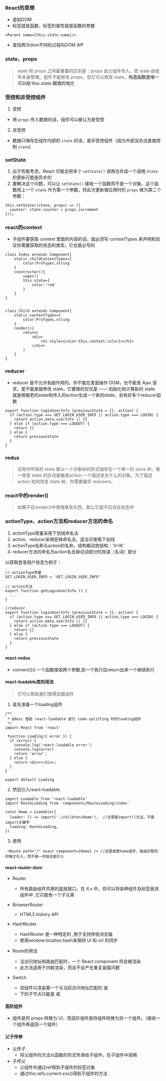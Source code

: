 ### React的思想 
+ 虚拟DOM 
+ 标签就是函数，标签的属性就是函数的参数
```
<Parent name={this.state.name}/>
```
+ 查找两次dom不同的过程叫DOM diff 


### state、props
> state 和 props 之间最重要的区别是：props 由父组件传入，而 state 由组件本身管理。组件不能修改 props，但它可以修改 state。**构造函数是唯一可以给 this.state 赋值的地方**


### 受控和非受控组件
1. 受控
  + 用 `props` 传入数据的话，组件可以被认为是受控
2. 非受控
  + 数据只保存在组件内部的 `state` 的话，是非受控组件（因为外部没办法直接控制 `state`)

### setState
1. 出于性能考虑，React 可能会把多个 `setState()` 调用合并成一个调用,`State` 的更新可能是异步的
2. 要解决这个问题，可以让 `setState()` 接收一个函数而不是一个对象。这个函数用上一个 `state` 作为第一个参数，将此次更新被应用时的 `props` 做为第二个参数：
```
this.setState((state, props) => ({
  counter: state.counter + props.increment
}));
```


### react的context
+ 子组件要获取 context 里面的内容的话，就必须写 contextTypes 来声明和验证你需要获取的状态的类型，它也是必写的

```
class Index extends Component{
    static childContextTypes={
        color:ProTypes.string
    }
    constructor(){
        super()
        this.state={
            color:'red'
        }
    }
}


class Child extends Component{
    static contextTypes={
        color:ProTypes.string
    }
    render(){
        return(
            <div>
                <h1 style={color:this.context.color}></h1>
            </div>
        )
    }
}
```
### reducer
+ reducer 是不允许有副作用的。你不能在里面操作 DOM，也不能发 Ajax 请求，更不能直接修改 state，它要做的仅仅是 —— 初始化和计算新的 state. 就是根据老的state和传入的action生成一个新的state，会有好多个reducer函数

```
export function loginUserInfo (previousState = {}, action) {
  if (action.type === GET_LOGIN_USER_INFO || action.type === LOGIN) {
    return action.data.userInfo || {}
  } else if (action.type === LOGOUT) {
    return {}
  } else {
    return previousState
  }
}
```

### redux
> 应⽤中所有的 state 都以⼀个对象树的形式储存在⼀个单⼀的 store 中。惟⼀改变 state 的办法是触发action,⼀个描述发⽣什么的对象。为了描述 action 如何改变 state 树，你需要编写 reducers。

### react中的render()
>如果不在render()中使用某些东西，那么它就不应该在状态中



### actionType、action方法和reducer方法的命名
1. actionType常量采用下划线命名法
2. action、reducer采用驼峰命名法，适当可使用下划线
3. actionType名称与action的名称，结构都动宾结构：‘V+N’
4. reducer方法的命名为action名去掉动词部分的宾语（名词）部分

以获取登录用户信息为例子：
```
// actionType常量
GET_LOGIN_USER_INFO = 'GET_LOGIN_USER_INFO'

// action方法
export function getLoginUserInfo () {
  ...
}

//reducer
export function loginUserInfo (previousState = {}, action) {
  if (action.type === GET_LOGIN_USER_INFO || action.type === LOGIN) {
    return action.data.userInfo || {}
  } else if (action.type === LOGOUT) {
    return {}
  } else {
    return previousState
  }
}
```


#### react-redux

+ connect()() 一个函数接收两个参数,前一个执行后return出来一个继续执行



#### react-loadable库的用法
> 它可以帮助我们按需加载组件

1. 首先准备一个loading组件

```
/**
 * @desc 借助 react-loadable 进行 code-splitting 时的loading组件
 */
import React from 'react'

 function Loading({ error }) {
  if (error) {
    console.log('react-loadable error')
    console.log(error)
    return 'error';
  } else {
    return <div></div>;
  }
}

export default Loading

```


2. 然后引入react-loadable

```
import Loadable from 'react-loadable'
import RouteLoading from 'components/RouteLoading/index'

const Home = Loadable({
  loader: () => import('./children/Home'),  //注意是import()方法，不是import关键字
  loading: RouteLoading,
})

```

3. 使用

```
 <Route path="/" exact component={Home} /> //这里就是home组件，路由匹配的时候才引入，而不是一开始全部引入
```


#### react-router-dom 

+ Router
  + 所有路由组件共用的底层接口，在 4.x 中，你可以将各种组件及标签放进  <Router>  组件中 ,它只能有一个子元素
+ BrowserRouter
  + HTML5 history API 
+ HashRouter
  + HashRouter 是一种特定的 <Router> ,用于支持传统浏览器
  + 使用window.location.hash来保持 UI 和 url 的同步
+ Route的用法

  + <Route component> 当访问地址和路由匹配时，一个 React component 将会被渲染
  + <Route render>  此方法适用于内联渲染，而且不会产生重复装载问题
+ Switch
  + 该组件只渲染第一个与当前访问地址匹配的  <Route>  或  <Redirect>
  + <Switch> 下的子节点只能是 <Route> 或 <Redirect>


#### 高阶组件
  +  组件是将 props 转换为 UI，而高阶组件是将组件转换为另一个组件。（接收一个组件再返回一个组件）

#### 父子传参

  + 父传子
    + 将父组件的方法以函数的形式传递给子组件，在子组件中调用
  + 子传父
    + 父组件中通过ref得到子组件的标签对象
    + 通过this.refs.current.xxx()得到子组件的方法